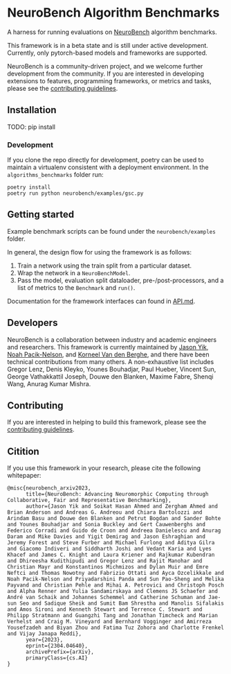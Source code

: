 # NeuroBench Algorithm Benchmarks
A harness for running evaluations on [NeuroBench](https://neurobench.ai) algorithm benchmarks.

This framework is in a beta state and is still under active development. Currently, only pytorch-based models and frameworks are supported.

NeuroBench is a community-driven project, and we welcome further development from the community. If you are interested in developing extensions to features, programming frameworks, or metrics and tasks, please see the [contributing guidelines](CONTRIBUTING.md).

## Installation
TODO: pip install

### Development
If you clone the repo directly for development, poetry can be used to maintain a virtualenv consistent with a deployment environment. In the `algorithms_benchmarks` folder run:
```
poetry install
poetry run python neurobench/examples/gsc.py
```

## Getting started
Example benchmark scripts can be found under the `neurobench/examples` folder. 

In general, the design flow for using the framework is as follows:
	
1. Train a network using the train split from a particular dataset.
2. Wrap the network in a `NeuroBenchModel`.
3. Pass the model, evaluation split dataloader, pre-/post-processors, and a list of metrics to the `Benchmark` and `run()`.

Documentation for the framework interfaces can found in [API.md](API.md).

## Developers
NeuroBench is a collaboration between industry and academic engineers and researchers. This framework is currently maintained by [Jason Yik](https://www.linkedin.com/in/jasonlyik/), [Noah Pacik-Nelson](https://www.linkedin.com/in/noah-pacik-nelson/), and [Korneel Van den Berghe](https://www.linkedin.com/in/korneel-van-den-berghe/), and there have been technical contributions from many others. A non-exhaustive list includes Gregor Lenz, Denis Kleyko, Younes Bouhadjar, Paul Hueber, Vincent Sun, George Vathakkattil Joseph, Douwe den Blanken, Maxime Fabre, Shenqi Wang, Anurag Kumar Mishra.

## Contributing
If you are interested in helping to build this framework, please see the [contributing guidelines](CONTRIBUTING.md).

## Citition
If you use this framework in your research, please cite the following whitepaper:

```
@misc{neurobench_arxiv2023,
      title={NeuroBench: Advancing Neuromorphic Computing through Collaborative, Fair and Representative Benchmarking}, 
      author={Jason Yik and Soikat Hasan Ahmed and Zergham Ahmed and Brian Anderson and Andreas G. Andreou and Chiara Bartolozzi and Arindam Basu and Douwe den Blanken and Petrut Bogdan and Sander Bohte and Younes Bouhadjar and Sonia Buckley and Gert Cauwenberghs and Federico Corradi and Guido de Croon and Andreea Danielescu and Anurag Daram and Mike Davies and Yigit Demirag and Jason Eshraghian and Jeremy Forest and Steve Furber and Michael Furlong and Aditya Gilra and Giacomo Indiveri and Siddharth Joshi and Vedant Karia and Lyes Khacef and James C. Knight and Laura Kriener and Rajkumar Kubendran and Dhireesha Kudithipudi and Gregor Lenz and Rajit Manohar and Christian Mayr and Konstantinos Michmizos and Dylan Muir and Emre Neftci and Thomas Nowotny and Fabrizio Ottati and Ayca Ozcelikkale and Noah Pacik-Nelson and Priyadarshini Panda and Sun Pao-Sheng and Melika Payvand and Christian Pehle and Mihai A. Petrovici and Christoph Posch and Alpha Renner and Yulia Sandamirskaya and Clemens JS Schaefer and André van Schaik and Johannes Schemmel and Catherine Schuman and Jae-sun Seo and Sadique Sheik and Sumit Bam Shrestha and Manolis Sifalakis and Amos Sironi and Kenneth Stewart and Terrence C. Stewart and Philipp Stratmann and Guangzhi Tang and Jonathan Timcheck and Marian Verhelst and Craig M. Vineyard and Bernhard Vogginger and Amirreza Yousefzadeh and Biyan Zhou and Fatima Tuz Zohora and Charlotte Frenkel and Vijay Janapa Reddi},
      year={2023},
      eprint={2304.04640},
      archivePrefix={arXiv},
      primaryClass={cs.AI}
}
```
